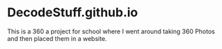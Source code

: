 # DecodeStuff.github.io
This is a 360 a project for school where I went around taking 360 Photos and then placed them in a website.
